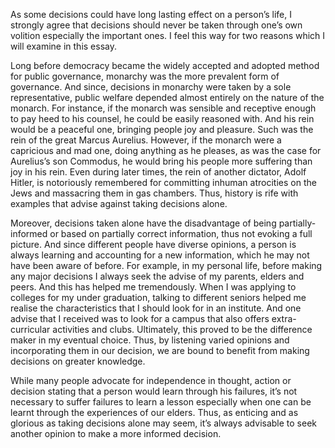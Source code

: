 As some decisions could have long lasting effect on a person’s life, I strongly agree that decisions should never be taken through one’s own volition especially the important ones. I feel this way for two reasons which I will examine in this essay.

Long before democracy became the widely accepted and adopted method for public governance, monarchy was the more prevalent form of governance. And since, decisions in monarchy were taken by a sole representative, public welfare depended almost entirely on the nature of the monarch. For instance, if the monarch was sensible and receptive enough to pay heed to his counsel, he could be easily reasoned with. And his rein would be a peaceful one, bringing people joy and pleasure. Such was the rein of the great Marcus Aurelius. However, if the monarch were a capricious and mad one, doing anything as he pleases, as was the case for Aurelius’s son Commodus, he would bring his people more suffering than joy in his rein. Even during later times, the rein of another dictator, Adolf Hitler, is notoriously remembered for committing inhuman atrocities on the Jews and massacring them in gas chambers. Thus, history is rife with examples that advise against taking decisions alone.

Moreover, decisions taken alone have the disadvantage of being partially-informed or based on partially correct information, thus not evoking a full picture. And since different people have diverse opinions, a person is always learning and accounting for a new information, which he may not have been aware of before. For example, in my personal life, before making any major decisions I always seek the advise of my parents, elders and peers. And this has helped me tremendously. When I was applying to colleges for my under graduation, talking to different seniors helped me realise the characteristics that I should look for in an institute. And one advise that I received was to look for a campus that also offers extra-curricular activities and clubs. Ultimately, this proved to be the difference maker in my eventual choice. Thus, by listening varied opinions and incorporating them in our decision, we are bound to benefit from making decisions on greater knowledge.

While many people advocate for independence in thought, action or decision stating that a person would learn through his failures, it’s not necessary to suffer failures to learn a lesson especially when one can be learnt through the experiences of our elders. Thus, as enticing and as glorious as taking decisions alone may seem, it’s always advisable to seek another opinion to make a more informed decision.

